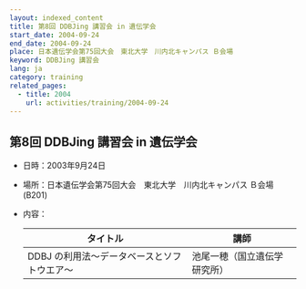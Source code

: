 ```yaml
---
layout: indexed_content
title: 第8回 DDBJing 講習会 in 遺伝学会
start_date: 2004-09-24
end_date: 2004-09-24
place: 日本遺伝学会第75回大会　東北大学　川内北キャンパス Ｂ会場
keyword: DDBJing 講習会
lang: ja
category: training
related_pages:
  - title: 2004
    url: activities/training/2004-09-24
---
```


## 第8回 DDBJing 講習会 in 遺伝学会 <a name="8"></a>

-   日時：2003年9月24日
-   場所：日本遺伝学会第75回大会　東北大学　川内北キャンパス Ｂ会場
    (B201)
-   内容：

    | タイトル | 講師 |
    |----|----|
    | DDBJ の利用法～データベースとソフトウエア～ | 池尾一穂（国立遺伝学研究所） |